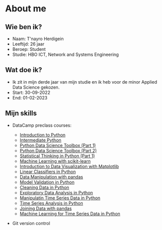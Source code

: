 # About me
## Wie ben ik?
- Naam: T'nayro Herdigein
- Leeftijd: 26 jaar
- Beroep: Student
- Studie: HBO ICT, Network and Systems Engineering

## Wat doe ik?
- Ik zit in mijn derde jaar van mijn studie en ik heb voor de minor Applied Data Science gekozen. 
- Start: 30-09-2022 
- End:   01-02-2023

## Mijn skills

* DataCamp preclass courses:

  - [Introduction to Python](/DataCamp/Introduction%20to%20Python.png)
  - [Intermediate Python](/DataCamp/Intermediate%20Python.png)
  - [Python Data Science Toolbox (Part 1)](/DataCamp/Python%20Data%20Science%20Toolbox%20(Part%201).png)
  - [Python Data Science Toolbox (Part 2)](/DataCamp/Python%20Data%20Science%20Toolbox%20(Part%202).png)
  - [Statistical Thinking in Python (Part 1)](/DataCamp/Statistical%20Thinking%20in%20Python%20(Part%201).png)
  - [Machine Learning with scikit-learn](/DataCamp/Machine%20Learning%20with%20scikit-learn.png)
  - [Introduction to Data Visualization with Matplotlib](/DataCamp/Introduction%20to%20Data%20Visualization%20with%20Matplotlib.png)
  - [Linear Classifiers in Python](/DataCamp/Linear%20Classifiers%20in%20Python.png)
  - [Data Manipulation with pandas](/DataCamp/Data%20Manipulation%20with%20pandas.png)
  - [Model Validation in Python](/DataCamp/Model%20Validation%20in%20Python.png)
  - [Cleaning Data in Python](/DataCamp/Cleaning%20Data%20in%20Python.png)
  - [Exploratory Data Analysis in Python](/DataCamp/Exploratory%20Data%20Analysis%20in%20Python.png)
  - [Manipulatin Time Series Data in Python](/DataCamp/Manipulating%20Time%20Series%20Data%20in%20Python.png)
  - [Time Series Analysis in Python](/DataCamp/Time%20Series%20Analysis%20in%20Python.png)
  - [Joining Data with pandas](/DataCamp/Joining%20Data%20with%20Pandas.png)
  - [Machine Learning for Time Series Data in Python](/DataCamp/Machine%20Learning%20for%20Time%20Series%20Data%20in%20Python.png)

* Git version control
